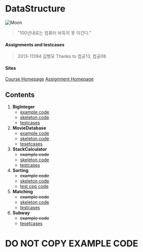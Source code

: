 DataStructure
===

![Moon](http://img.newspim.com/content/image/2013/07/23/20130723000171_0.jpg)
> "100년내로는 컴퓨터 바둑이 못 이긴다."

#### Assignments and testcases
> 2013-11394 김형모
> Thanks to 컴공13, 컴공08

#### Sites
[Course Homepage](http://soar.snu.ac.kr/course.html)
[Assignment Homepage](http://soar.snu.ac.kr:8080/)

## Contents
1. **BigInteger**
   * [example code](https://github.com/kalaluthien/DataStructure/tree/BigInteger)
   * [skeleton code](https://github.com/kalaluthien/DataStructure/tree/master/1.BigInteger/src)
   * [testcases](https://github.com/kalaluthien/DataStructure/tree/master/1.BigInteger/test)
2. **MovieDatabase**
   * [example code](https://github.com/kalaluthien/DataStructure/tree/MovieDatebase)
   * [skeleton code](https://github.com/kalaluthien/DataStructure/tree/master/2.MovieDatabase/src)
   * [tesetcases](https://github.com/kalaluthien/DataStructure/tree/master/2.MovieDatabase/test)
3. **StackCalculator**
   * ~~example code~~
   * [skeleton code](https://github.com/kalaluthien/DataStructure/tree/master/3.StackCalculator/src)
   * [testcases](https://github.com/kalaluthien/DataStructure/tree/master/3.StackCalculator/test)
4. **Sorting**
   * ~~example code~~
   * [skeleton code](https://github.com/kalaluthien/DataStructure/tree/master/4.Sorting/src)
   * [test cpp code](https://github.com/kalaluthien/DataStructure/tree/master/4.Sorting/test)
5. **Matching**
   * ~~example code~~
   * [skeleton code](https://github.com/kalaluthien/DataStructure/tree/master/5.Matching/src)
   * [testcases](https://github.com/kalaluthien/DataStructure/tree/master/5.Matching/test)
6. **Subway**
   * ~~example code~~
   * [tesetcases](https://github.com/kalaluthien/DataStructure/tree/master/6.Subway/test)

# DO NOT COPY EXAMPLE CODE
